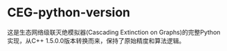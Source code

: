 # CEG-python-version
这是生态网络级联灭绝模拟器(Cascading Extinction on Graphs)的完整Python实现，从C++ 1.5.0.0版本转换而来，保持了原始精度和算法逻辑。
